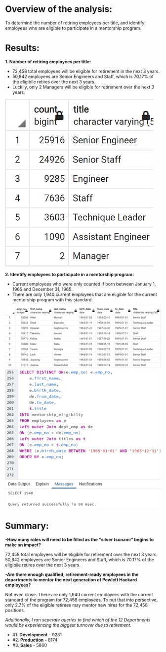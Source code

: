 # Overview of the analysis:
To determine the number of retiring employees per title, and identify employees who are eligible to participate in a mentorship program. 

# Results: 

**1. Number of retiring employees per title:**
  - 72,458 total employees will be eligible for retirement in the next 3 years.
  - 50,842 employees are Senior Engineers and Staff, which is 70.17% of the eligibile retires over the next 3 years.
  - Luckily, only 2 Managers will be eligible for retirement over the next 3 years. 
  
![Retiring_titles](Data/Retiring_titles.png)

**2. Identify employees to participate in a mentorship program.**
  - Current employees who were only counted if born between January 1, 1965 and December 31, 1965.
  - There are only 1,940 current employees that are eligible for the current mentorship program with this standard.
  
![Mentorship_details](Data/Mentorship_details.png)
![Mentorship_eligibilty](Data/Mentorship_eligibilty.png)

# Summary: 


 **-How many roles will need to be filled as the "silver tsunami" begins to make an impact?**

  72,458 total employees will be eligible for retirement over the next 3 years. 50,842 employees are Senior Engineers and Staff, which is 70.17% of the eligibile         retires over the next 3 years.

**-Are there enough qualified, retirement-ready employees in the departments to mentor the next generation of Pewlett Hackard employees?**

  Not even close.  There are only 1,940 current employees with the current standard of the program for 72,458 employees.  To put that into persective, only 2.7% of the   eligible retirees may mentor new hires for the 72,458 positions. 

*Additionally, I ran seperate queries to find which of the 12 Departments would be experiencing the biggest turnover due to retirement.*
 - #1. **Development** - 9281
 - #2. **Production** - 8174
 - #3. **Sales** - 5860
